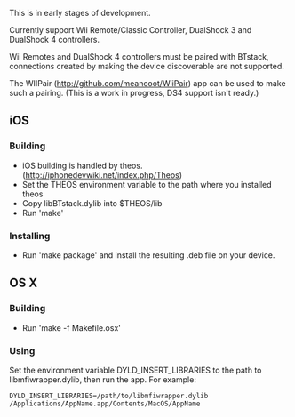 This is in early stages of development.

Currently support Wii Remote/Classic Controller, DualShock 3 and DualShock 4 controllers.

Wii Remotes and DualShock 4 controllers must be paired with BTstack,
connections created by making the device discoverable are not supported.

The WIIPair (http://github.com/meancoot/WiiPair) app can be used to make such a pairing. (This is a work in progress, DS4 support isn't ready.)


## iOS

### Building
* iOS building is handled by theos. (http://iphonedevwiki.net/index.php/Theos)
* Set the THEOS environment variable to the path where you installed theos
* Copy libBTstack.dylib into $THEOS/lib
* Run 'make'

### Installing
* Run 'make package' and install the resulting .deb file on your device.

## OS X 

### Building
* Run 'make -f Makefile.osx'

### Using
Set the environment variable DYLD_INSERT_LIBRARIES to the path to libmfiwrapper.dylib, then run the app. For example:

```
DYLD_INSERT_LIBRARIES=/path/to/libmfiwrapper.dylib /Applications/AppName.app/Contents/MacOS/AppName
```
